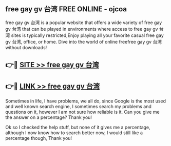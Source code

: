 ## free gay gv 台湾 FREE ONLINE - ojcoa

free gay gv 台湾 is a popular website that offers a wide variety of free gay gv 台湾 that can be played in environments where access to free gay gv 台湾 sites is typically restricted,Enjoy playing all your favorite casual free gay gv 台湾, office, or home. Dive into the world of online freefree gay gv 台湾 without downloads!

## 👉🔴 [SITE >> free gay gv 台湾](http://news.freeplayer.one?title=free_gay_gv_台湾&ref=FRRE)

## 👉🔴 [LINK >> free gay gv 台湾](http://news.freeplayer.one?title=free_gay_gv_台湾&ref=FREE)

Sometimes in life, I have problems, we all do, since Google is the most used and well known search engine, I sometimes search my problems and questions on it, however I am not sure how reliable is it. Can you give me the answer on a percentage? Thank you!

Ok so I checked the help stuff, but none of it gives me a percentage, although I now know how to search better now, I would still like a percentage though, Thank you!